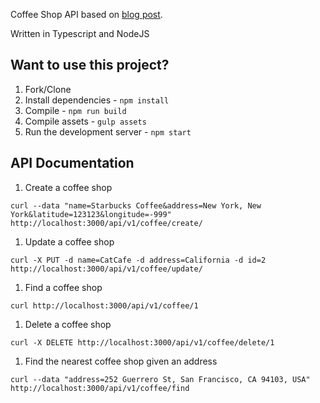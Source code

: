 Coffee Shop API based on [blog post](http://mherman.org/blog/2016/11/05/developing-a-restful-api-with-node-and-typescript/#.WB3zyeErJE4).

Written in Typescript and NodeJS

## Want to use this project?

1. Fork/Clone
1. Install dependencies - `npm install`
1. Compile - `npm run build`
1. Compile assets - `gulp assets`
1. Run the development server - `npm start`

## API Documentation

1. Create a coffee shop
```
curl --data "name=Starbucks Coffee&address=New York, New York&latitude=123123&longitude=-999" http://localhost:3000/api/v1/coffee/create/
```

1. Update a coffee shop
```
curl -X PUT -d name=CatCafe -d address=California -d id=2 http://localhost:3000/api/v1/coffee/update/
```

1. Find a coffee shop
```
curl http://localhost:3000/api/v1/coffee/1
```

1. Delete a coffee shop
```
curl -X DELETE http://localhost:3000/api/v1/coffee/delete/1
```

1. Find the nearest coffee shop given an address
```
curl --data "address=252 Guerrero St, San Francisco, CA 94103, USA" http://localhost:3000/api/v1/coffee/find
```

